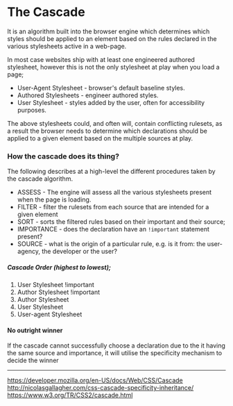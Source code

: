 # The Cascade

It is an algorithm built into the browser engine which determines which styles should be applied to an element based on the rules declared in the various stylesheets active in a web-page.

In most case websites ship with at least one engineered authored stylesheet, however this is not the only stylesheet at play when you load a page;

- User-Agent Stylesheet - browser's default baseline styles.
- Authored Stylesheets - engineer authored styles.
- User Stylesheet - styles added by the user, often for accessibility purposes.

The above stylesheets could, and often will, contain conflicting rulesets, as a result the browser needs to determine which declarations should be applied to a given element based on the multiple sources at play.

### How the cascade does its thing?

The following describes at a high-level the different procedures taken by the cascade algorithm.

- ASSESS - The engine will assess all the various stylesheets present when the page is loading.
- FILTER - filter the rulesets from each source that are intended for a given element
- SORT - sorts the filtered rules based on their important and their source;
- IMPORTANCE - does the declaration have an `!important` statement present?
- SOURCE - what is the origin of a particular rule, e.g. is it from: the user-agency, the developer or the user?

##### Cascade Order (highest to lowest);

1. User Stylesheet !important
2. Author Stylesheet !important
3. Author Stylesheet
4. User Stylesheet
5. User-agent Stylesheet

#### No outright winner

If the cascade cannot successfully choose a declaration due to the it having the same source and importance, it will utilise the specificity mechanism to decide the winner

---

https://developer.mozilla.org/en-US/docs/Web/CSS/Cascade
http://nicolasgallagher.com/css-cascade-specificity-inheritance/
https://www.w3.org/TR/CSS2/cascade.html

